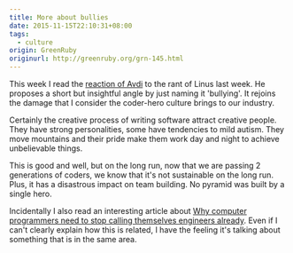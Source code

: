 ```yaml
---
title: More about bullies
date: 2015-11-15T22:10:31+08:00
tags:
  - culture
origin: GreenRuby
originurl: http://greenruby.org/grn-145.html
---
```

This week I read the [reaction of Avdi][hellcode] to the rant of Linus last
week. He proposes a short but insightful angle by just naming it 'bullying'.
It rejoins the damage that I consider the coder-hero culture brings to our
industry.

Certainly the creative process of writing software attract creative people.
They have strong personalities, some have tendencies to mild autism. They move
mountains and their pride make them work day and night to achieve unbelievable
things.

This is good and well, but on the long run, now that we are passing 2
generations of coders, we know that it's not sustainable on the long run.
Plus, it has a disastrous impact on team building. No pyramid was built by a
single hero.

Incidentally I also read an interesting article about [Why computer
programmers need to stop calling themselves engineers already][engineers].
Even if I can't clearly explain how this is related, I have the feeling it's
talking about something that is in the same area.

[hellcode]: http://devblog.avdi.org/2015/11/09/software-bullying/
[engineers]: http://www.businessinsider.com/why-computer-programmers-need-to-stop-calling-themselves-engineers-already-2015-11
